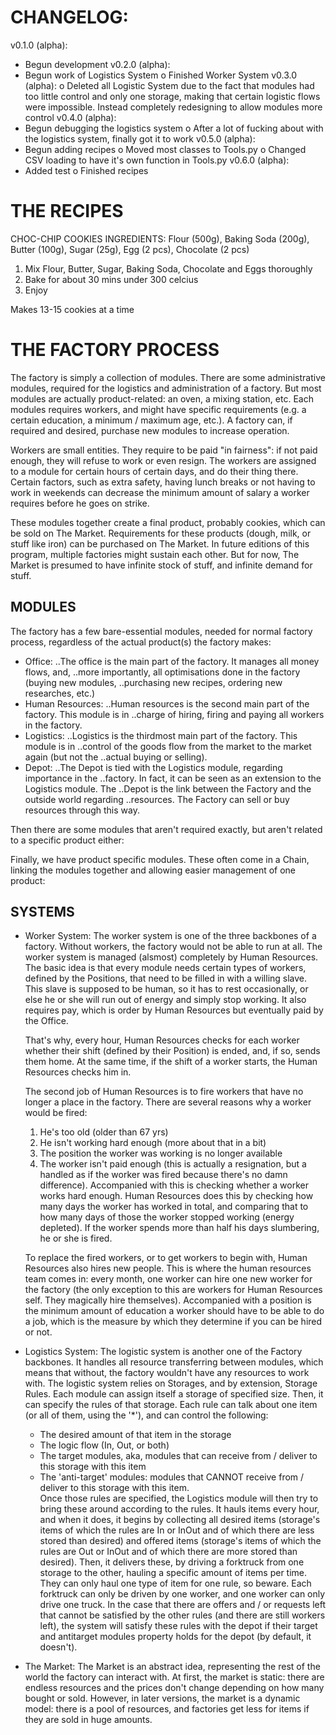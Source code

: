 # CHANGELOG:
v0.1.0 (alpha):
  + Begun development
v0.2.0 (alpha):
  + Begun work of Logistics System
  o Finished Worker System
v0.3.0 (alpha):
  o Deleted all Logistic System due to the fact that modules had too little
    control and only one storage, making that certain logistic flows were
    impossible. Instead completely redesigning to allow modules more control
v0.4.0 (alpha):
  + Begun debugging the logistics system
  o After a lot of fucking about with the logistics system, finally got it to
    work
v0.5.0 (alpha):
  + Begun adding recipes
  o Moved most classes to Tools.py
  o Changed CSV loading to have it's own function in Tools.py
v0.6.0 (alpha):
  + Added test
  o Finished recipes

# THE RECIPES

CHOC-CHIP COOKIES
INGREDIENTS:
Flour (500g), Baking Soda (200g), Butter (100g), Sugar (25g), Egg (2 pcs),
  Chocolate (2 pcs)

1) Mix Flour, Butter, Sugar, Baking Soda, Chocolate and Eggs thoroughly
2) Bake for about 30 mins under 300 celcius
3) Enjoy

Makes 13-15 cookies at a time


# THE FACTORY PROCESS

The factory is simply a collection of modules. There are some administrative
modules, required for the logistics and administration of a factory. But most
modules are actually product-related: an oven, a mixing station, etc. Each
modules requires workers, and might have specific requirements (e.g. a certain
education, a minimum / maximum age, etc.). A factory can, if required and
desired, purchase new modules to increase operation.

Workers are small entities. They require to be paid "in fairness": if not paid
enough, they will refuse to work or even resign. The workers are assigned to a
module for certain hours of certain days, and do their thing there. Certain
factors, such as extra safety, having lunch breaks or not having to work in
weekends can decrease the minimum amount of salary a worker requires before he
goes on strike.

These modules together create a final product, probably cookies, which can be
sold on The Market. Requirements for these products (dough, milk, or stuff like
iron) can be purchased on The Market. In future editions of this program,
multiple factories might sustain each other. But for now, The Market is
presumed to have infinite stock of stuff, and infinite demand for stuff.

## MODULES
The factory has a few bare-essential modules, needed for normal factory
process, regardless of the actual product(s) the factory makes:
- Office:
..The office is the main part of the factory. It manages all money flows, and,
..more importantly, all optimisations done in the factory (buying new modules,
..purchasing new recipes, ordering new researches, etc.)
- Human Resources:
..Human resources is the second main part of the factory. This module is in
..charge of hiring, firing and paying all workers in the factory.
- Logistics:
..Logistics is the thirdmost main part of the factory. This module is in
..control of the goods flow from the market to the market again (but not the
..actual buying or selling).
- Depot:
..The Depot is tied with the Logistics module, regarding importance in the
..factory. In fact, it can be seen as an extension to the Logistics module. The
..Depot is the link between the Factory and the outside world regarding
..resources. The Factory can sell or buy resources through this way.

Then there are some modules that aren't required exactly, but aren't related
to a specific product either:



Finally, we have product specific modules. These often come in a Chain, linking
the modules together and allowing easier management of one product:


## SYSTEMS
- Worker System:
  The worker system is one of the three backbones of a factory. Without workers, 
  the factory would not be able to run at all. The worker system is managed 
  (alsmost) completely by Human Resources. The basic idea is that every module
  needs certain types of workers, defined by the Positions, that need to be
  filled in with a willing slave. This slave is supposed to be human, so it has
  to rest occasionally, or else he or she will run out of energy and simply
  stop working. It also requires pay, which is order by Human Resources but
  eventually paid by the Office.

  That's why, every hour, Human Resources checks for each worker whether their
  shift (defined by their Position) is ended, and, if so, sends them home. At
  the same time, if the shift of a worker starts, the Human Resources checks
  him in.

  The second job of Human Resources is to fire workers that have no longer a
  place in the factory. There are several reasons why a worker would be fired:
  1. He's too old (older than 67 yrs)
  2. He isn't working hard enough (more about that in a bit)
  3. The position the worker was working is no longer available
  4. The worker isn't paid enough (this is actually a resignation, but a handled
     as if the worker was fired because there's no damn difference).
  Accompanied with this is checking whether a worker works hard enough. Human
  Resources does this by checking how many days the worker has worked in total,
  and comparing that to how many days of those the worker stopped working
  (energy depleted). If the worker spends more than half his days slumbering, he
  or she is fired.

  To replace the fired workers, or to get workers to begin with, Human Resources
  also hires new people. This is where the human resources team comes in: every
  month, one worker can hire one new worker for the factory (the only exception
  to this are workers for Human Resources self. They magically hire themselves).
  Accompanied with a position is the minimum amount of education a worker should
  have to be able to do a job, which is the measure by which they determine if
  you can be hired or not.
- Logistics System:
  The logistic system is another one of the Factory backbones. It handles all
  resource transferring between modules, which means that without, the factory
  wouldn't have any resources to work with. The logistic system relies on
  Storages, and by extension, Storage Rules. Each module can assign itself a
  storage of specified size. Then, it can specify the rules of that storage.
  Each rule can talk about one item (or all of them, using the '*'), and can
  control the following:
  - The desired amount of that item in the storage
  - The logic flow (In, Out, or both)
  - The target modules, aka, modules that can receive from / deliver to this
    storage with this item
  - The 'anti-target' modules: modules that CANNOT receive from / deliver to
    this storage with this item.  
  Once those rules are specified, the Logistics module will then try to bring
  these around according to the rules. It hauls items every hour, and when it
  does, it begins by collecting all desired items (storage's items of which the
  rules are In or InOut and of which there are less stored than desired) and
  offered items (storage's items of which the rules are Out or InOut and of
  which there are more stored than desired). Then, it delivers these, by driving
  a forktruck from one storage to the other, hauling a specific amount of items
  per time. They can only haul one type of item for one rule, so beware. Each
  forktruck can only be driven by one worker, and one worker can only drive one
  truck. In the case that there are offers and / or requests left that cannot be
  satisfied by the other rules (and there are still workers left), the system
  will satisfy these rules with the depot if their target and antitarget modules
  property holds for the depot (by default, it doesn't).
- The Market:
  The Market is an abstract idea, representing the rest of the world the
  factory can interact with. At first, the market is static: there are endless
  resources and the prices don't change depending on how many bought or sold.
  However, in later versions, the market is a dynamic model: there is a pool of
  resources, and factories get less for items if they are sold in huge amounts.
